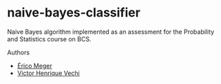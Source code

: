 # naive-bayes-classifier
Naive Bayes algorithm implemented as an assessment for the Probability and Statistics course on BCS.

Authors
- [Érico Meger](https://github.com/EricoMeger)
- [Victor Henrique Vechi](https://github.com/VictorVechi)
